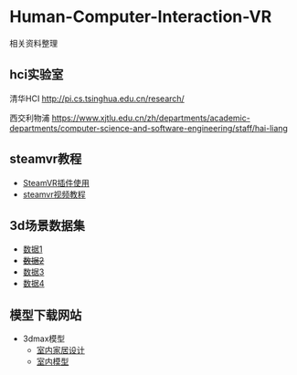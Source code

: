 # Human-Computer-Interaction-VR
相关资料整理

## hci实验室
清华HCI
http://pi.cs.tsinghua.edu.cn/research/

西交利物浦
https://www.xjtlu.edu.cn/zh/departments/academic-departments/computer-science-and-software-engineering/staff/hai-liang

## steamvr教程
- [SteamVR插件使用](https://valvesoftware.github.io/steamvr_unity_plugin/api/index.html)
- [steamvr视频教程](https://www.youtube.com/watch?v=MKOc8J877tI)

## 3d场景数据集

- [数据1](http://graphics.stanford.edu/projects/scenesynth/)
- ~~[数据2](http://suncg.cs.princeton.edu/)~~
- [数据3](http://www.scenenn.net/)
- [数据4](https://manyili12345.github.io/Publication/2018/T2S/index.html)

## 模型下载网站
- 3dmax模型
  + [室内家居设计](https://www.justeasy.cn/index.html)
  + [室内模型](https://so.3d66.com/)
